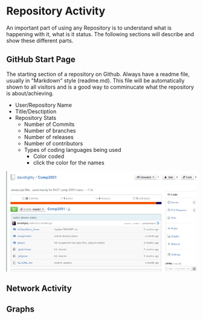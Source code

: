Repository Activity
===================

An important part of using any Repository is to understand what is happening with it, what is it status.  The following sections will describe and show these different parts.

GitHub Start Page
-----------------

The starting section of a repository on Github.  Always have a readme file, usually in "Markdown" style (readme.md).  This file will be automatically shown to all visitors and is a good way to comminucate what the repository is about/achieving.

* User/Repository Name
* Title/Desctiption
* Repository Stats
	* Number of Commits
	* Number of branches
	* Number of releases
	* Number of contributors
	* Types of coding languages being used
		* Color coded
		* click the color for the names

![alt text][RepoOverview]


Network Activity
----------------


Graphs
------




[RepoOverview]: images/RepositoryOverview.png "Repository Overview Image"